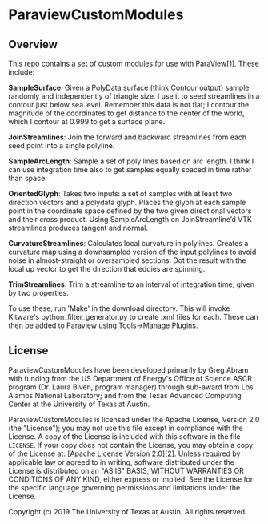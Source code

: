 # ParaviewCustomModules

## Overview

This repo contains a set of custom modules for use with ParaView[1].  These include:

**SampleSurface**: Given a PolyData surface (think Contour output) sample randomly and independently of triangle size.  I use it to seed streamlines in a contour just below sea level.  Remember this data is not flat; I contour the magnitude of the coordinates to get distance to the center of the world, which I contour at 0.999 to get a surface plane.

**JoinStreamlines**:  Join the forward and backward streamlines from each seed point into a single polyline.  

**SampleArcLength**: Sample a set of poly lines based on arc length.   I think I can use integration time also to get samples equally spaced in time rather than space.

**OrientedGlyph**: Takes two inputs: a set of samples with at least two direction vectors and a polydata glyph.  Places the glyph at each sample point in the coordinate space defined by the two given directional vectors and their cross product. Using SampleArcLength on JoinStreamline’d VTK streamlines produces tangent and normal.

**CurvatureStreamlines**: Calculates local curvature in polylines.  Creates a curvature map using a downsampled version of the input polylines to avoid noise in almost-straight or oversampled sections.    Dot the result with the local up vector to get the direction that eddies are spinning.

**TrimStreamlines**:  Trim a streamline to an interval of integration time, given by two properties.

To use these, run 'Make' in the download directory.   This will invoke Kitware's 	python_filter_generator.py to create .xml files for each.   These can then be added to Paraview using Tools->Manage Plugins.

## License

ParaviewCustomModules have been developed primarily by Greg Abram with funding from the US Department of Energy's Office of Science ASCR program (Dr. Laura Biven, program manager) through sub-award from Los Alamos National Laboratory; and from the Texas Advanced Computing Center at the University of Texas at Austin.

ParaviewCustomModules is licensed under the Apache License, Version 2.0 (the "License");
you may not use this file except in compliance with the License. A copy of the License is included with this software in the file `LICENSE`. If your copy does not contain the License, you may obtain a copy of the License at: [Apache License Version 2.0][2]. 
Unless required by applicable law or agreed to in writing, software distributed under the License is distributed on an "AS IS" BASIS, WITHOUT WARRANTIES OR CONDITIONS OF ANY KIND, either express or implied. See the License for the specific language governing permissions and limitations under the License.  

Copyright (c) 2019 The University of Texas at Austin. All rights reserved.

